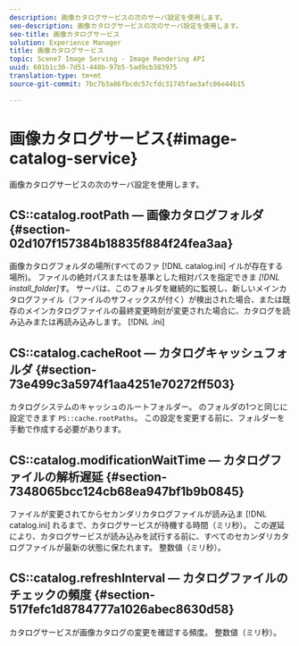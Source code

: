 ```yaml
---
description: 画像カタログサービスの次のサーバ設定を使用します。
seo-description: 画像カタログサービスの次のサーバ設定を使用します。
seo-title: 画像カタログサービス
solution: Experience Manager
title: 画像カタログサービス
topic: Scene7 Image Serving - Image Rendering API
uuid: 601b1c30-7d51-448b-97b5-5ad9cb383975
translation-type: tm+mt
source-git-commit: 7bc7b3a86fbcdc57cfdc31745fae3afc06e44b15

---
```



# 画像カタログサービス{#image-catalog-service}

画像カタログサービスの次のサーバ設定を使用します。

## CS::catalog.rootPath — 画像カタログフォルダ {#section-02d107f157384b18835f884f24fea3aa}

画像カタログフォルダの場所(すべてのファ [!DNL catalog.ini] イルが存在する場所)。 ファイルの絶対パスまたはを基準とした相対パスを指定できま *[!DNL install_folder]*&#x200B;す。 サーバは、このフォルダを継続的に監視し、新しいメインカタログファイル（ファイルのサフィックスが付く）が検出された場合、または既存のメインカタログファイルの最終変更時刻が変更された場合に、カタログを読み込みまたは再読み込みします。 [!DNL .ini]

## CS::catalog.cacheRoot — カタログキャッシュフォルダ {#section-73e499c3a5974f1aa4251e70272ff503}

カタログシステムのキャッシュのルートフォルダー。 のフォルダの1つと同じに設定できます `PS::cache.rootPaths`。 この設定を変更する前に、フォルダーを手動で作成する必要があります。

## CS::catalog.modificationWaitTime — カタログファイルの解析遅延 {#section-7348065bcc124cb68ea947bf1b9b0845}

ファイルが変更されてからセカンダリカタログファイルが読み込ま [!DNL catalog.ini] れるまで、カタログサービスが待機する時間（ミリ秒）。 この遅延により、カタログサービスが読み込みを試行する前に、すべてのセカンダリカタログファイルが最新の状態に保たれます。 整数値（ミリ秒）。

## CS::catalog.refreshInterval — カタログファイルのチェックの頻度 {#section-517fefc1d8784777a1026abec8630d58}

カタログサービスが画像カタログの変更を確認する頻度。 整数値（ミリ秒）。
